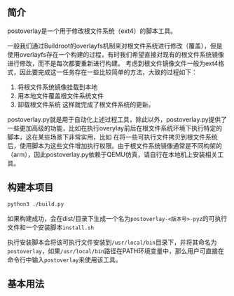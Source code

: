 ## 简介

postoverlay是一个用于修改根文件系统（ext4）的脚本工具。

一般我们通过Buildroot的overlayfs机制来对根文件系统进行修改（覆盖），但是使用overlayfs存在一个构建的过程，有时我们希望直接对现有的根文件系统镜像进行修改，而不是每次都要重新进行构建。
考虑到根文件镜像文件一般为ext4格式，因此要完成这一任务存在一些比较简单的方法，大致的过程如下：
1. 将根文件系统镜像挂载到本地
2. 用本地文件覆盖根文件系统文件
3. 卸载根文件系统
这样就完成了根文件系统的更新。

postoverlay.py就是用于自动化上述过程工具，除此以外，postoverlay.py提供了一些更加高级的功能，比如在执行overylay前后在根文件系统环境下执行特定的脚本，这在某些场景下非常实用，比如
在将一些可执行文件拷贝到根文件系统后，使用脚本为这些文件增加执行权限。由于根文件系统镜像通常是不同构架的（arm），因此postoverlay.py依赖于QEMU仿真，请自行在本地机上安装相关工具。


## 构建本项目

```bash
python3 ./build.py
```

如果构建成功，会在dist/目录下生成一个名为`postoverlay-<版本号>-pyz`的可执行文件和一个安装脚本`install.sh`

执行安装脚本会将该可执行文件安装到`/usr/local/bin`目录下，并将其命名为`postoverlay`，如果`/usr/local/bin`路径在PATH环境变量中，那么用户可直接在命令行中输入`postoverlay`来使用该工具。


## 基本用法

